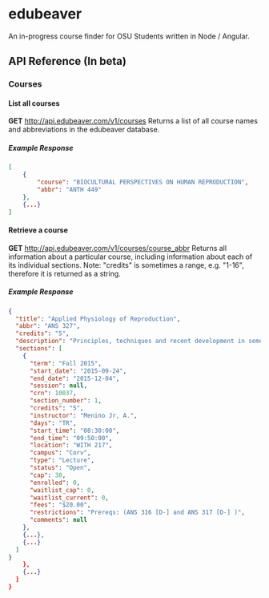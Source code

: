 # edubeaver
An in-progress course finder for OSU Students written in Node / Angular.

## API Reference (In beta)
### Courses
#### List all courses
**GET** http://api.edubeaver.com/v1/courses
Returns a list of all course names and abbreviations in the edubeaver database.
##### Example Response
```json
[
	{
		"course": "BIOCULTURAL PERSPECTIVES ON HUMAN REPRODUCTION",
		"abbr": "ANTH 449"
	},
	{...}
]
```

#### Retrieve a course
**GET** http://api.edubeaver.com/v1/courses/course_abbr
Returns all information about a particular course, including information about each of its individual sections.
Note: "credits" is sometimes a range, e.g. "1-16", therefore it is returned as a string.
##### Example Response
```json
{
  "title": "Applied Physiology of Reproduction",
  "abbr": "ANS 327",
  "credits": "5",
  "description": "Principles, techniques and recent development in semen collection, evaluation, extension and preservation; artificial insemination, estrus detection and synchronization; pregnancy diagnosis and embryo transfer.",
  "sections": [
    {
      "term": "Fall 2015",
      "start_date": "2015-09-24",
      "end_date": "2015-12-04",
      "session": null,
      "crn": 10037,
      "section_number": 1,
      "credits": "5",
      "instructor": "Menino Jr, A.",
      "days": "TR",
      "start_time": "08:30:00",
      "end_time": "09:50:00",
      "location": "WITH 217",
      "campus": "Corv",
      "type": "Lecture",
      "status": "Open",
      "cap": 30,
      "enrolled": 0,
      "waitlist_cap": 0,
      "waitlist_current": 0,
      "fees": "$20.00",
      "restrictions": "Prereqs: (ANS 316 [D-] and ANS 317 [D-] )",
      "comments": null
    },
    {...},
    {...}
  ]
}
    },
    {...}
  ]
}
